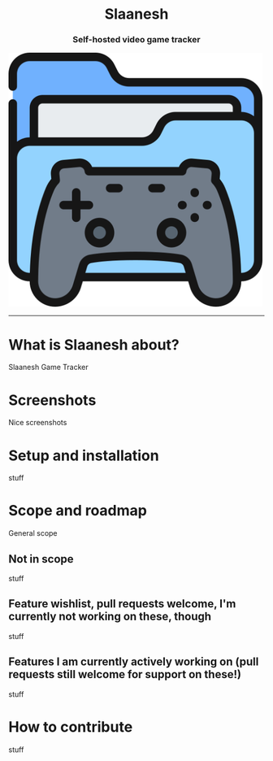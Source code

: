<h1 align="center">Slaanesh</h1>
<h3 align="center">Self-hosted video game tracker</h3>
<img src="/assets/Slaanesh.png" width="500" height="auto"/>

---

# What is Slaanesh about?
Slaanesh Game Tracker

# Screenshots
Nice screenshots

# Setup and installation
stuff

# Scope and roadmap
General scope

## Not in scope
stuff

## Feature wishlist, pull requests welcome, I'm currently not working on these, though
stuff

## Features I am currently actively working on (pull requests still welcome for support on these!)
stuff

# How to contribute
stuff
